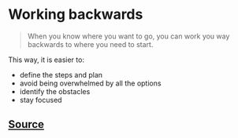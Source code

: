 # Working backwards

> When you know where you want to go, you can work you way backwards to where you need to start.

This way, it is easier to:
- define the steps and plan
- avoid being overwhelmed by all the options
- identify the obstacles
- stay focused

## [Source](https://mokacoding.com/blog/working-backwards/)